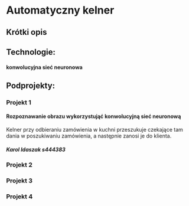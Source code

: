 # Automatyczny kelner


## Krótki opis



## Technologie:
#### konwolucyjna sieć neuronowa


## Podprojekty:

### Projekt 1
#### Rozpoznawanie obrazu wykorzystująć konwolucyjną sieć neuronową
Kelner przy odbieraniu zamówienia w kuchni przeszukuje czekające tam dania w poszukiwaniu zamówienia, a następnie zanosi je do klienta. 
##### Karol Idaszak s444383

### Projekt 2

### Projekt 3

### Projekt 4